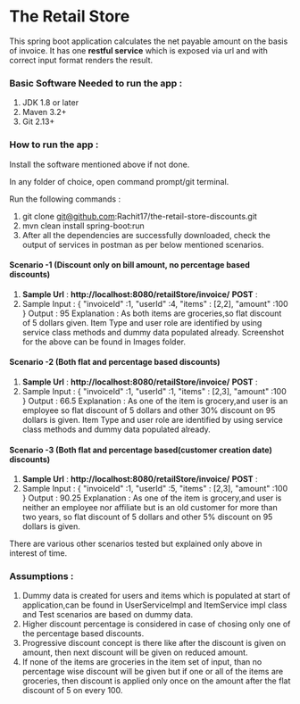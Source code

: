# The Retail Store
This spring boot application calculates the net payable amount on the basis of invoice. It has one **restful service** which is exposed via url and with correct input format renders the result.

### Basic Software Needed to run the app :
1. JDK 1.8 or later
2. Maven 3.2+
3. Git 2.13+

### How to run the app :
Install the software mentioned above if not done.

In any folder of choice, open command prompt/git terminal.

Run the following commands : 

1. git clone git@github.com:Rachit17/the-retail-store-discounts.git
2. mvn clean install spring-boot:run 
3. After all the dependencies are successfully downloaded, check the output of services in postman as per below mentioned scenarios.

#### Scenario -1 (Discount only on bill amount, no percentage based discounts)
1. **Sample Url** :
**http://localhost:8080/retailStore/invoice/** **POST** :
2. Sample Input :
{
		"invoiceId" :1,
		"userId" :4,
		"items" : [2,2],
		"amount" :100
	}
  Output : 95
  Explanation : As both items are groceries,so flat discount of 5 dollars given.
  Item Type and user role are identified by using service class methods and dummy data populated already.
  Screenshot for the above can be found in Images folder.


#### Scenario -2 (Both flat and percentage based discounts)
1. **Sample Url** :
**http://localhost:8080/retailStore/invoice/** **POST** :
2. Sample Input :
{
		"invoiceId" :1,
		"userId" :1,
		"items" : [2,3],
		"amount" :100
	}
  Output : 66.5
  Explanation : As one of the item is grocery,and user is an employee so flat discount of 5 dollars and other 30% discount       on  95 dollars is given.
   Item Type and user role are identified by using service class methods and dummy data populated already.
  
#### Scenario -3 (Both flat and percentage based(customer creation date) discounts)
1. **Sample Url** :
**http://localhost:8080/retailStore/invoice/** **POST** :
2. Sample Input :
{
		"invoiceId" :1,
		"userId" :5,
		"items" : [2,3],
		"amount" :100
	}
  Output : 90.25
  Explanation : As one of the item is grocery,and user is neither an employee nor affiliate but is an old customer for more     than two years, so flat discount of 5 dollars and other 5% discount on  95 dollars is given.
  
  There are various other scenarios tested but explained only above in interest of time.
  
  ### Assumptions :
1. Dummy data is created for users and items which is populated at start of application,can be found in UserServiceImpl and ItemService impl class and Test scenarios are based on dummy data.
2. Higher discount percentage is considered in case of chosing only one of the percentage based discounts.
3. Progressive discount concept is there like after the discount is given on amount, then next discount will be given on reduced amount.
4. If none of the items are groceries in the item set of input, than no percentage wise discount will be given but if one or all of the items are groceries, then discount is applied only once on the amount after the flat discount of 5 on every 100.
